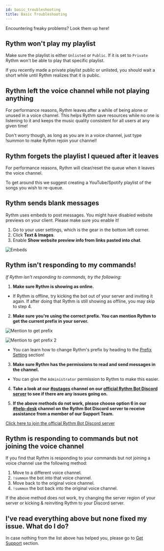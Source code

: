 ```yaml
---
id: basic_troubleshooting
title: Basic Troubleshooting
---
```

Encountering freaky problems? Look them up here!

## Rythm won't play my playlist
Make sure the playlist is either `Unlisted` or `Public`. If it is set to `Private` Rythm won't be able to play that specific playlist.

If you recently made a private playlist public or unlisted, you should wait a short while until Rythm realizes that it is public.

## Rythm left the voice channel while not playing anything
For performance reasons, Rythm leaves after a while of being alone or unused in a voice channel.
This helps Rythm save resources while no one is listening to it and keeps the music quality consistent for all users at any given time!

Don't worry though, as long as you are in a voice channel, just type !summon to make Rythm rejoin your channel!

## Rythm forgets the playlist I queued after it leaves
For performance reasons, Rythm will clear/reset the queue when it leaves the voice channel.

To get around this we suggest creating a YouTube/Spotify playlist of the songs you wish to re-queue.

## Rythm sends blank messages
Rythm uses embeds to post messages. You might have disabled website previews on your client. Please make sure you enable it!

1. Go to your user settings, which is the gear in the bottom left corner.
2. Click **Text & Images**.
3. Enable **Show website preview info from links pasted into chat**.

![Embeds](/img/docs/basic-troubleshooting/embeds.png)

## Rythm isn't responding to my commands!
*If Rythm isn't responding to commands, try the following:*
1. **Make sure Rythm is showing as online.**
  + If Rythm is offline, try kicking the bot out of your server and inviting it again. If after doing that Rythm is still showing as offline, you may skip to step 4.

2. **Make sure you're using the correct prefix. You can mention Rythm to get the current prefix in your server.**<br/>

  ![Mention to get prefix](/img/docs/basic-troubleshooting/prefix.png)

  ![Mention to get prefix 2](/img/docs/basic-troubleshooting/prefix2.png)

  + You can learn how to change Rythm's prefix by heading to the [Prefix Setting](/settings#prefix) section!

3. **Make sure Rythm has the permissions to read and send messages in the channel.**
  + You can give the `Administrator` permission to Rythm to make this easier.

4. **Take a look at our [#outages](https://discord.com/channels/231471142685245440/359311833653313546) channel on our [official Rythm Bot Discord server](https://rythmbot.co/support) to see if there are any issues going on.**

5. **If the above methods do not work, please choose option 6 in our [#help-desk](https://discord.com/channels/231471142685245440/359355279004925954) channel on the Rythm Bot Discord server to receive assistance from a member of our Support Team.**

[Click here to join the official Rythm Bot Discord server](https://rythmbot.co/support)

## Rythm is responding to commands but not joining the voice channel
If you find that Rythm is responding to your commands but not joining a voice channel use the following method:

1. Move to a different voice channel.
2. `!summon` the bot into that voice channel.
3. Move back to the original voice channel.
4. `!summon` the bot back into the original voice channel.

If the above method does not work, try changing the server region of your server or kicking & reinviting Rythm to your Discord server.

## I've read everything above but none fixed my issue. What do I do?

In case nothing from the list above has helped you, please go to [Get Support](/get_support) section.
